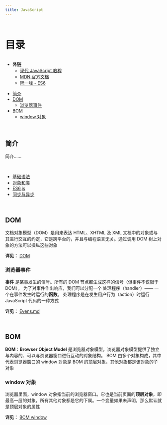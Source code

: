 ```yaml
---
title: JavaScript
---
```


<br><p style="font-size: 32px; font-weight: bold;">目录</p>

- **外链**
  - [现代 JavaScript 教程](https://zh.javascript.info/)
  - [MDN 官方文档](https://developer.mozilla.org/zh-CN/)
  - [阮一峰 - ES6](https://es6.ruanyifeng.com)

<!-- @import "[TOC]" {cmd="toc" depthFrom=2 depthTo=5 orderedList=false} -->

<!-- code_chunk_output -->

- [简介](#简介)
- [DOM](#dom)
  - [浏览器事件](#浏览器事件)
- [BOM](#bom)
  - [window 对象](#window-对象)

<!-- /code_chunk_output -->

<br>

## 简介

简介……

<br>

- [基础语法](base.md)
- [对象和类](Object.md)
- [ES6.js](ES6.js.md)
- [同步与异步](Async.md)

<br>

## DOM

文档对象模型（DOM）是用来表达 HTML、XHTML 及 XML 文档中的对象或与其进行交互的约定，它是跨平台的，并且与编程语言无关。通过调用 DOM 树上对象的方法可以操纵这些对象

**详见：** [DOM](DOM.md)

### 浏览器事件

**事件** 是某事发生的信号。所有的 DOM 节点都生成这样的信号（但事件不仅限于 DOM）。 为了对事件作出响应，我们可以分配一个 处理程序（handler）—— 一个在事件发生时运行的**函数**。 处理程序是在发生用户行为（action）时运行 JavaScript 代码的一种方式

**详见：** [Evens.md](Events.md)

<br>

## BOM

**BOM**：**Browser Object Model** 是浏览器对象模型，浏览器对象模型提供了独立与内容的、可以与浏览器窗口进行互动的对象结构。 BOM 由多个对象构成，其中代表浏览器窗口的 window 对象是 BOM 的顶层对象，其他对象都是该对象的子对象

### window 对象

浏览器里面，window 对象指当前的浏览器窗口。它也是当前页面的**顶层对象**，即最高一层的对象，所有其他对象都是它的下属。一个变量如果未声明，那么默认就是顶层对象的属性

**详见：** [BOM window](BOM.md)
